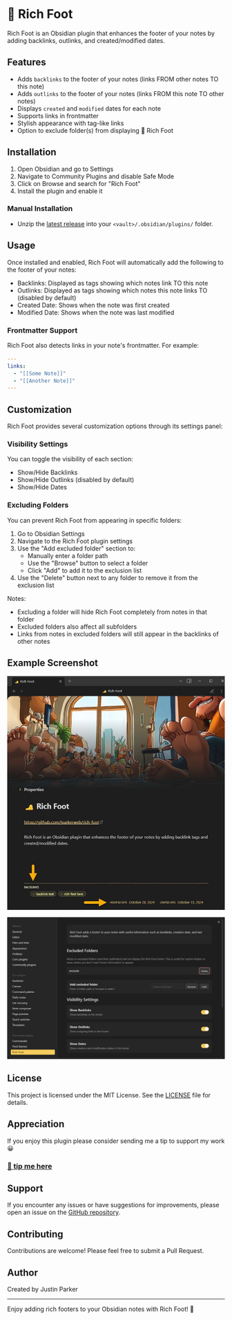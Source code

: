 # 🦶 Rich Foot

Rich Foot is an Obsidian plugin that enhances the footer of your notes by adding backlinks, outlinks, and created/modified dates.

## Features

- Adds `backlinks` to the footer of your notes (links FROM other notes TO this note)
- Adds `outlinks` to the footer of your notes (links FROM this note TO other notes)
- Displays `created` and `modified` dates for each note
- Supports links in frontmatter
- Stylish appearance with tag-like links
- Option to exclude folder(s) from displaying 🦶 Rich Foot

## Installation

1. Open Obsidian and go to Settings
2. Navigate to Community Plugins and disable Safe Mode
3. Click on Browse and search for "Rich Foot"
4. Install the plugin and enable it

### Manual Installation
- Unzip the [latest release](https://github.com/jparkerweb/rich-foot/releases/latest) into your `<vault>/.obsidian/plugins/` folder.

## Usage

Once installed and enabled, Rich Foot will automatically add the following to the footer of your notes:

- Backlinks: Displayed as tags showing which notes link TO this note
- Outlinks: Displayed as tags showing which notes this note links TO (disabled by default)
- Created Date: Shows when the note was first created
- Modified Date: Shows when the note was last modified

### Frontmatter Support

Rich Foot also detects links in your note's frontmatter. For example:

```yaml
---
links:
  - "[[Some Note]]"
  - "[[Another Note]]"
---
```

## Customization

Rich Foot provides several customization options through its settings panel:

### Visibility Settings

You can toggle the visibility of each section:
- Show/Hide Backlinks
- Show/Hide Outlinks (disabled by default)
- Show/Hide Dates

### Excluding Folders

You can prevent Rich Foot from appearing in specific folders:

1. Go to Obsidian Settings
2. Navigate to the Rich Foot plugin settings
3. Use the "Add excluded folder" section to:
   - Manually enter a folder path
   - Use the "Browse" button to select a folder
   - Click "Add" to add it to the exclusion list
4. Use the "Delete" button next to any folder to remove it from the exclusion list

Notes:
- Excluding a folder will hide Rich Foot completely from notes in that folder
- Excluded folders also affect all subfolders
- Links from notes in excluded folders will still appear in the backlinks of other notes

## Example Screenshot

![example](rich-foot.jpg)

![settings](rich-foot-settings.jpg)

## License

This project is licensed under the MIT License. See the [LICENSE](LICENSE) file for details.

## Appreciation
If you enjoy this plugin please consider sending me a tip to support my work 😀
### [🍵 tip me here](https://ko-fi.com/jparkerweb)

## Support

If you encounter any issues or have suggestions for improvements, please open an issue on the [GitHub repository](https://github.com/jparkerweb/rich-foot).

## Contributing

Contributions are welcome! Please feel free to submit a Pull Request.

## Author

Created by Justin Parker

---

Enjoy adding rich footers to your Obsidian notes with Rich Foot! 👣

